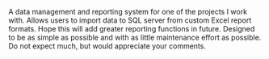 A data management and reporting system for one of the projects I work with.
Allows users to import data to SQL server from custom Excel report formats.
Hope this will add greater reporting functions in future.
Designed to be as simple as possible and with as little maintenance effort as possible.
Do not expect much, but would appreciate your comments.
